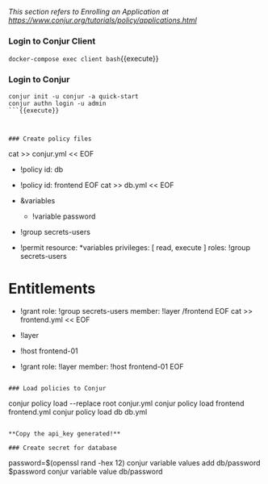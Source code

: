 _This section refers to *Enrolling an Application* at https://www.conjur.org/tutorials/policy/applications.html_

### Login to Conjur Client
`docker-compose exec client bash`{{execute}}

### Login to Conjur
```
conjur init -u conjur -a quick-start
conjur authn login -u admin
```{{execute}}



### Create policy files
```
cat >> conjur.yml << EOF
- !policy
  id: db

- !policy
  id: frontend
EOF
cat >> db.yml << EOF
- &variables
  - !variable password

- !group secrets-users

- !permit
  resource: *variables
  privileges: [ read, execute ]
  roles: !group secrets-users

# Entitlements
- !grant
  role: !group secrets-users
  member: !layer /frontend
EOF
cat >> frontend.yml << EOF
- !layer

- !host frontend-01

- !grant
  role: !layer
  member: !host frontend-01
EOF
  
```{{execute}}

### Load policies to Conjur

```
conjur policy load --replace root conjur.yml
conjur policy load frontend frontend.yml
conjur policy load db db.yml
```{{execute}}

**Copy the api_key generated!**

### Create secret for database
```
password=$(openssl rand -hex 12)
conjur variable values add db/password $password
conjur variable value db/password
```{{execute}}
